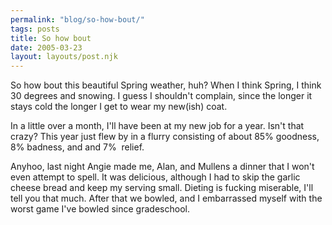 ```yaml
---
permalink: "blog/so-how-bout/"
tags: posts
title: So how bout
date: 2005-03-23
layout: layouts/post.njk
---
```


So how bout this beautiful Spring weather, huh? When I think Spring, I think 30 degrees and snowing. I guess I shouldn't complain, since the longer it stays cold the longer I get to wear my new(ish) coat. 

In a little over a month, I'll have been at my new job for a year. Isn't that crazy? This year just flew by in a flurry consisting of about 85% goodness, 8% badness, and and 7%&nbsp; relief. 

Anyhoo, last night Angie made me, Alan, and Mullens a dinner that I won't even attempt to spell. It was delicious, although I had to skip the garlic cheese bread and keep my serving small. Dieting is fucking miserable, I'll tell you that much. After that we bowled, and I embarrassed myself with the worst game I've bowled since gradeschool.